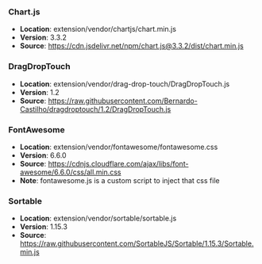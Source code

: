 ### Chart.js

- **Location**: extension/vendor/chartjs/chart.min.js
- **Version**: 3.3.2
- **Source**: https://cdn.jsdelivr.net/npm/chart.js@3.3.2/dist/chart.min.js

### DragDropTouch

- **Location**: extension/vendor/drag-drop-touch/DragDropTouch.js
- **Version**: 1.2
- **Source**: https://raw.githubusercontent.com/Bernardo-Castilho/dragdroptouch/1.2/DragDropTouch.js

### FontAwesome

- **Location**: extension/vendor/fontawesome/fontawesome.css
- **Version**: 6.6.0
- **Source**: https://cdnjs.cloudflare.com/ajax/libs/font-awesome/6.6.0/css/all.min.css
- **Note**: fontawesome.js is a custom script to inject that css file

### Sortable

- **Location**: extension/vendor/sortable/sortable.js
- **Version**: 1.15.3
- **Source**: https://raw.githubusercontent.com/SortableJS/Sortable/1.15.3/Sortable.min.js
